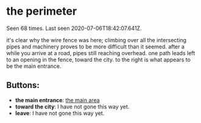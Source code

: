 # the perimeter

Seen 68 times. Last seen 2020-07-06T18:42:07.641Z.

it's clear why the wire fence was here; climbing over all the intersecting pipes and machinery proves to be more difficult than it seemed. after a while you arrive at a road, pipes still reaching overhead. one path leads left to an opening in the fence, toward the city. to the right is what appears to be the main entrance.

## Buttons:

- **the main entrance**: [the main area](the-main-area-Nat5qsg.md)
- **toward the city**: I have not gone this way yet.
- **leave**: I have not gone this way yet.
